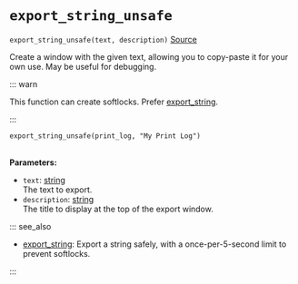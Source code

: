 # `export_string_unsafe`

`export_string_unsafe(text, description)` [Source](https://github.com/Rivals-Workshop-Community-Projects/injector-library/blob/main/inject/logging.gml)

Create a window with the given text, allowing you to copy-paste it for your own use. May be useful for debugging.

::: warn

This function can create softlocks. Prefer [export_string](export_string.md).

:::


```gml
export_string_unsafe(print_log, "My Print Log")
```

\
**Parameters:**

- `text`: [string](/workshop_guide/programming/learning_path/data_types.md#strings-text)  \
  The text to export.
- `description`: [string](/workshop_guide/programming/learning_path/data_types.md#strings-text)  \
  The title to display at the top of the export window.

::: see_also

- [export_string](export_string.md): Export a string safely, with a once-per-5-second limit to prevent softlocks.

:::
